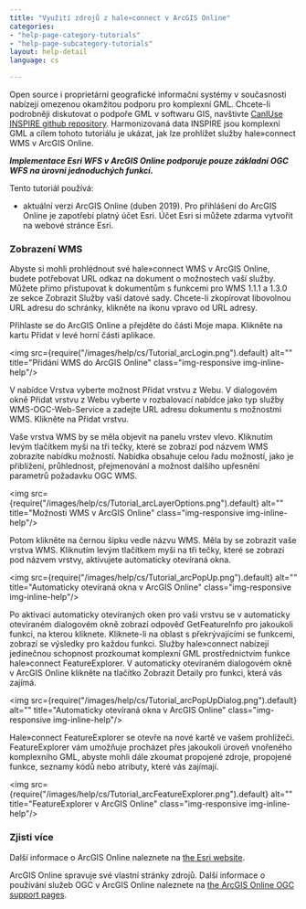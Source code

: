 ```yaml
---
title: "Využití zdrojů z hale»connect v ArcGIS Online"
categories:
- "help-page-category-tutorials"
- "help-page-subcategory-tutorials"
layout: help-detail
language: cs

---
```


Open source i proprietární geografické informační systémy v současnosti nabízejí omezenou okamžitou podporu pro komplexní GML. Chcete-li podrobněji diskutovat o podpoře GML v softwaru GIS, navštivte [CanIUse INSPIRE github repository](https://github.com/INSPIRE-MIF/caniuse). Harmonizovaná data INSPIRE jsou komplexní GML a cílem tohoto tutoriálu je ukázat, jak lze prohlížet služby hale»connect WMS v ArcGIS Online.

***Implementace Esri WFS v ArcGIS Online podporuje pouze základní OGC WFS na úrovni jednoduchých funkcí.***

Tento tutoriál používá:

* aktuální verzi ArcGIS Online (duben 2019). Pro přihlášení do ArcGIS Online je zapotřebí platný účet Esri. Účet Esri si můžete zdarma vytvořit na webové stránce Esri.

### **Zobrazení WMS**

Abyste si mohli prohlédnout své hale»connect WMS v ArcGIS Online, budete potřebovat URL odkaz na dokument o možnostech vaší služby. Můžete přímo přistupovat k dokumentům s funkcemi pro WMS 1.1.1 a 1.3.0 ze sekce Zobrazit Služby vaší datové sady. Chcete-li zkopírovat libovolnou URL adresu do schránky, klikněte na ikonu <a class="btn btn-default" title="Kopírovat URL adresu"><span class="glyphicon glyphicon-copy"></span></a> vpravo od URL adresy.

Přihlaste se do ArcGIS Online a přejděte do části Moje mapa. Klikněte na kartu Přidat v levé horní části aplikace.

<img src={require("/images/help/cs/Tutorial_arcLogin.png").default} alt="" title="Přidání WMS do ArcGIS Online" class="img-responsive img-inline-help"/>

V nabídce Vrstva vyberte možnost Přidat vrstvu z Webu. V dialogovém okně Přidat vrstvu z Webu vyberte v rozbalovací nabídce jako typ služby WMS-OGC-Web-Service a zadejte URL adresu dokumentu s možnostmi WMS. Klikněte na Přidat vrstvu.

Vaše vrstva WMS by se měla objevit na panelu vrstev vlevo. Kliknutím levým tlačítkem myši na tři tečky, které se zobrazí pod názvem WMS zobrazíte nabídku možností. Nabídka obsahuje celou řadu možností, jako je přiblížení, průhlednost, přejmenování a možnost dalšího upřesnění parametrů požadavku OGC WMS.

<img src={require("/images/help/cs/Tutorial_arcLayerOptions.png").default} alt="" title="Možnosti WMS v ArcGIS Online" class="img-responsive img-inline-help"/>

Potom klikněte na černou šipku vedle názvu WMS. Měla by se zobrazit vaše vrstva WMS. Kliknutím levým tlačítkem myši na tři tečky, které se zobrazí pod názvem vrstvy, aktivujete automaticky otevíraná okna.

<img src={require("/images/help/cs/Tutorial_arcPopUp.png").default} alt="" title="Automaticky otevíraná okna v ArcGIS Online" class="img-responsive img-inline-help"/>

Po aktivaci automaticky otevíraných oken pro vaši vrstvu se v automaticky otevíraném dialogovém okně zobrazí odpověď GetFeatureInfo pro jakoukoli funkci, na kterou kliknete. Kliknete-li na oblast s překrývajícími se funkcemi, zobrazí se výsledky pro každou funkci. Služby hale»connect nabízejí jedinečnou schopnost prozkoumat komplexní GML prostřednictvím funkce hale»connect FeatureExplorer. V automaticky otevíraném dialogovém okně v ArcGIS Online klikněte na tlačítko Zobrazit Detaily pro funkci, která vás zajímá.

<img src={require("/images/help/cs/Tutorial_arcPopUpDialog.png").default} alt="" title="Automaticky otevíraná okna v ArcGIS Online" class="img-responsive img-inline-help"/>

Hale»connect FeatureExplorer se otevře na nové kartě ve vašem prohlížeči. FeatureExplorer vám umožňuje procházet přes jakoukoli úroveň vnořeného komplexního GML, abyste mohli dále zkoumat propojené zdroje, propojené funkce, seznamy kódů nebo atributy, které vás zajímají.

<img src={require("/images/help/cs/Tutorial_arcFeatureExplorer.png").default} alt="" title="FeatureExplorer v ArcGIS Online" class="img-responsive img-inline-help"/>

### **Zjisti více**

Další informace o ArcGIS Online naleznete na [the Esri website](https://www.arcgis.com/index.html).

ArcGIS Online spravuje své vlastní stránky zdrojů. Další informace o používání služeb OGC v ArcGIS Online naleznete na [the ArcGIS Online OGC support pages](https://doc.arcgis.com/en/arcgis-online/reference/ogc.htm).
